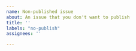 ```yaml
---
name: Non-published issue
about: An issue that you don't want to publish
title: ''
labels: "no-publish"
assignees: ''

---
```



